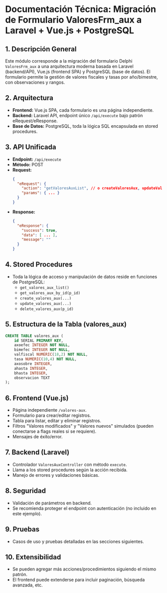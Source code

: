 # Documentación Técnica: Migración de Formulario ValoresFrm_aux a Laravel + Vue.js + PostgreSQL

## 1. Descripción General
Este módulo corresponde a la migración del formulario Delphi `ValoresFrm_aux` a una arquitectura moderna basada en Laravel (backend/API), Vue.js (frontend SPA) y PostgreSQL (base de datos). El formulario permite la gestión de valores fiscales y tasas por año/bimestre, con observaciones y rangos.

## 2. Arquitectura
- **Frontend:** Vue.js SPA, cada formulario es una página independiente.
- **Backend:** Laravel API, endpoint único `/api/execute` bajo patrón eRequest/eResponse.
- **Base de Datos:** PostgreSQL, toda la lógica SQL encapsulada en stored procedures.

## 3. API Unificada
- **Endpoint:** `/api/execute`
- **Método:** POST
- **Request:**
  ```json
  {
    "eRequest": {
      "action": "getValoresAuxList", // o createValoresAux, updateValoresAux, deleteValoresAux, getValoresAuxById
      "params": { ... }
    }
  }
  ```
- **Response:**
  ```json
  {
    "eResponse": {
      "success": true,
      "data": [ ... ],
      "message": ""
    }
  }
  ```

## 4. Stored Procedures
- Toda la lógica de acceso y manipulación de datos reside en funciones de PostgreSQL:
  - `get_valores_aux_list()`
  - `get_valores_aux_by_id(p_id)`
  - `create_valores_aux(...)`
  - `update_valores_aux(...)`
  - `delete_valores_aux(p_id)`

## 5. Estructura de la Tabla (valores_aux)
```sql
CREATE TABLE valores_aux (
    id SERIAL PRIMARY KEY,
    axoefec INTEGER NOT NULL,
    bimefec INTEGER NOT NULL,
    valfiscal NUMERIC(18,2) NOT NULL,
    tasa NUMERIC(10,4) NOT NULL,
    axosobre INTEGER,
    ahasta INTEGER,
    bhasta INTEGER,
    observacion TEXT
);
```

## 6. Frontend (Vue.js)
- Página independiente `/valores-aux`.
- Formulario para crear/editar registros.
- Tabla para listar, editar y eliminar registros.
- Filtros "Valores modificados" y "Valores nuevos" simulados (pueden conectarse a flags reales si se requiere).
- Mensajes de éxito/error.

## 7. Backend (Laravel)
- Controlador `ValoresAuxController` con método `execute`.
- Llama a los stored procedures según la acción recibida.
- Manejo de errores y validaciones básicas.

## 8. Seguridad
- Validación de parámetros en backend.
- Se recomienda proteger el endpoint con autenticación (no incluido en este ejemplo).

## 9. Pruebas
- Casos de uso y pruebas detalladas en las secciones siguientes.

## 10. Extensibilidad
- Se pueden agregar más acciones/procedimientos siguiendo el mismo patrón.
- El frontend puede extenderse para incluir paginación, búsqueda avanzada, etc.
